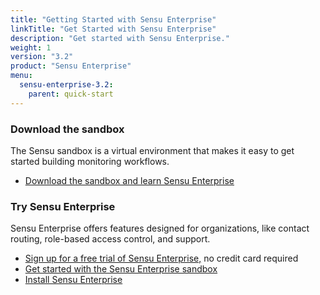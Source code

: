 ```yaml
---
title: "Getting Started with Sensu Enterprise"
linkTitle: "Get Started with Sensu Enterprise"
description: "Get started with Sensu Enterprise."
weight: 1
version: "3.2"
product: "Sensu Enterprise"
menu:
  sensu-enterprise-3.2:
    parent: quick-start
---
```


### Download the sandbox

The Sensu sandbox is a virtual environment that makes it easy to get started building monitoring workflows.

- [Download the sandbox and learn Sensu Enterprise][2]

### Try Sensu Enterprise

Sensu Enterprise offers features designed for organizations, like contact routing, role-based access control, and support.

- [Sign up for a free trial of Sensu Enterprise,][6] no credit card required
- [Get started with the Sensu Enterprise sandbox][2]
- [Install Sensu Enterprise][7]

[2]: https://github.com/sensu/sandbox/tree/master/sensu/enterprise
[6]: https://account.sensu.io/users/sign_up?plan=platinum
[7]: /sensu-enterprise/latest/installation/overview
